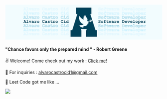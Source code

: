 <img src="images/bannerFour.jpg" style="max-width: 100%;">

#### "Chance favors only the prepared mind " - Robert Greene 
✌️ Welcome! Come check out my work : [Click me!](https://www.castroportfolio.com/home.html)

🤝 For inquiries : <alvarocastrocid1@gmail.com>

🧠 Leet Code got me like ... 

<img src="https://giphy.com/gifs/the-matrix-keanu-reeves-andy-wachowski-6K4F2qvWM1LQQ">

<!--
**fidotheprince/fidotheprince** is a ✨ _special_ ✨ repository because its `README.md` (this file) appears on your GitHub profile.
andale mono
Here are some ideas to get you started:

- 🔭 I’m currently working on ...
- 🌱 I’m currently learning ...
- 👯 I’m looking to collaborate on ...
- 🤔 I’m looking for help with ...
- 💬 Ask me about ...
- 📫 How to reach me: ...
- 😄 Pronouns: ...
- ⚡ Fun fact: ...
-->
